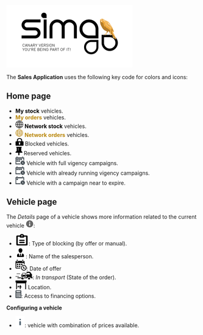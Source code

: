 ![sima2](images/en-EN_simacanaryversionbn.png)  
 
The **Sales Application** uses the following key code for colors and icons:    
  
## Home page


- **<span style="color:black; font-family:; font-size:;">My stock</span>** vehicles.  
- **<span style="color:darkgoldenrod; font-family:;   font-size:;">My orders</span>** vehicles.    
-  ![Network stock](images/en-EN_salesapplication_icon_networkstock.png) **<span style="color:black; font-family:; font-size:;">Network stock</span>** vehicles.   
- ![Network orders](images/en-EN_salesapplication_icon_networkorders.png) **<span style="color:darkgoldenrod; font-family:; font-size:;">Network orders</span>** vehicles.  
-  ![Blocked](images/en-EN_salesapplication_icon_blocked.png) Blocked vehicles.  
-  ![Reserved](images/en-EN_salesapplication_icon_reserved.png) Reserved vehicles.  
- ![Full vigency](images/en-EN_icons_vigency_full.png) Vehicle with full vigency campaigns.  
- ![Running vigency](images/en-EN_icons_vigency_intermediate.png) Vehicle with already running vigency campaigns.      
- ![Vigencia finalizando](images/en-EN_icons_vigency_nearend.png) Vehicle  with a campaign near to expire.


## Vehicle page  
 
The _Details_ page of a vehicle shows more information related to the current vehicle  ![Información](images/en-EN_icons_information.png):       

   - ![Tipo de bloqueo](images/en-EN_icons_offer_inpanel.png): Type of blocking  (by offer or manual).   
 - ![Sales people](images/en-EN_icons_salesman_inpanel.png):    Name of the salesperson.   
 - ![Date of offer](images/en-EN_icons_dateofoffer_inpanel.png): Date of offer    
 - ![Ordering state](images/en-EN_icons_stateofordering_intransportation_inpanel.png): _In transport_ (State of the order).    
 - ![Concesionario](images/en-EN_icons_authorizeddealer_inpanel.png) Location. 
 - ![Financiación](images/en-EN_FirstContact_Financing.png): Access to financing options.


**Configuring a vehicle**  

 - ![Información](images/en-EN_salesapplication_icon_information.png): vehicle with combination of prices available.            



